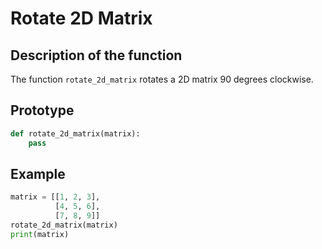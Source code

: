 # Rotate 2D Matrix

## Description of the function

The function `rotate_2d_matrix` rotates a 2D matrix 90 degrees clockwise.

## Prototype

```python
def rotate_2d_matrix(matrix):
    pass
```

## Example

```python
matrix = [[1, 2, 3],
          [4, 5, 6],
          [7, 8, 9]]
rotate_2d_matrix(matrix)
print(matrix)
```
